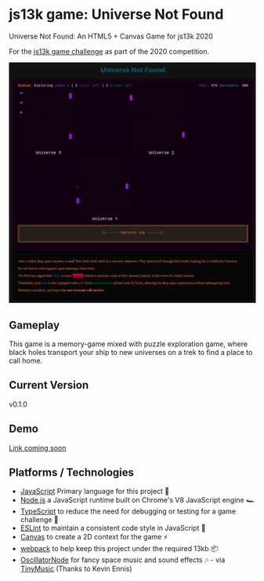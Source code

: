 # js13k game: Universe Not Found
Universe Not Found: An HTML5 + Canvas Game for js13k 2020

For the [js13k game challenge](https://js13kgames.com/) as part of the 2020 competition.

![Image of Universe Not Found game](img/preview.png)

## Gameplay
This game is a memory-game mixed with puzzle exploration game, where black holes transport your ship to new universes on a trek to find a place to call home.

## Current Version
v0.1.0

## Demo
[Link coming soon](https://camsjams.github.io/js13k-game-universe-not-found)

## Platforms / Technologies
* [JavaScript] Primary language for this project 🚀
* [Node.js] a JavaScript runtime built on Chrome's V8 JavaScript engine 🏎️
* [TypeScript] to reduce the need for debugging or testing for a game challenge 💜
* [ESLint] to maintain a consistent code style in JavaScript 🤝
* [Canvas] to create a 2D context for the game ⚡
* [webpack] to help keep this project under the required 13kb  📦
* [OscillatorNode] for fancy space music and sound effects 🎶 - via [TinyMusic] (Thanks to Kevin Ennis)


[ESLint]: http://eslint.org
[TypeScript]: https://typescriptlang.org/
[TinyMusic]: https://github.com/kevincennis/TinyMusic
[JavaScript]: http://en.wikipedia.org/wiki/JavaScript
[Node.js]: https://nodejs.org/en/
[Canvas]: https://developer.mozilla.org/en-US/docs/Web/API/Canvas_API
[webpack]: https://webpack.js.org/
[OscillatorNode]: https://developer.mozilla.org/en-US/docs/Web/API/OscillatorNode

